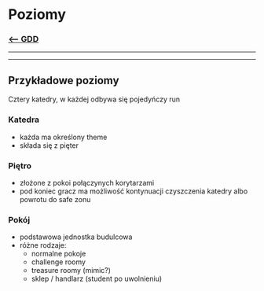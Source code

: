 # Poziomy
### [<-- GDD](/GDD/GDD.md)

---
---

## Przykładowe poziomy
Cztery katedry, w każdej odbywa się pojedyńczy run

### Katedra
- każda ma określony theme
- składa się z pięter

### Piętro
- złożone z pokoi połączynych korytarzami
- pod koniec gracz ma możliwość kontynuacji czyszczenia katedry albo powrotu do safe zonu

### Pokój
- podstawowa jednostka budulcowa
- różne rodzaje:
  - normalne pokoje
  - challenge roomy
  - treasure roomy (mimic?)
  - sklep / handlarz (student po uwolnieniu)
